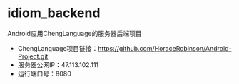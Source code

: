 # idiom_backend
Android应用ChengLanguage的服务器后端项目
- ChengLanguage项目链接：https://github.com/HoraceRobinson/Android-Project.git
- 服务器公网IP：47.113.102.111
- 运行端口号：8080
